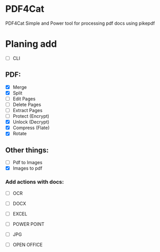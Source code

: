 # PDF4Cat
PDF4Cat Simple and Power tool for processing pdf docs using pikepdf

# Planing add
- [ ] CLI
## PDF:
- [X] Merge
- [X] Split
- [ ] Edit Pages
- [ ] Delete Pages
- [ ] Extract Pages
- [ ] Protect (Encrypt)
- [X] Unlock (Decrypt)
- [X] Compress (Flate)
- [X] Rotate

## Other things:
- [ ] Pdf to Images
- [X] Images to pdf
### Add actions with docs:
- [ ] OCR
- [ ] DOCX
- [ ] EXCEL
- [ ] POWER POINT
- [ ] JPG
- [ ] OPEN OFFICE

